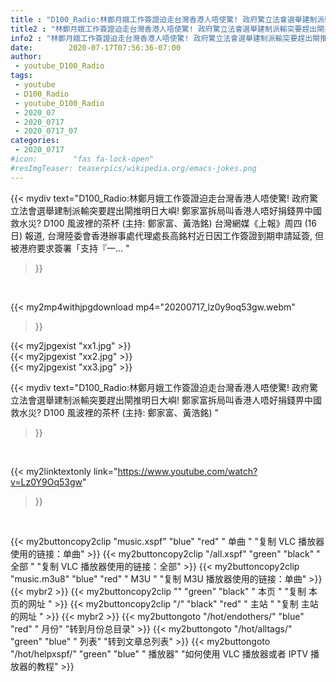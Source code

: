 ```yaml
---
title : "D100_Radio:林鄭月娥工作簽證迫走台灣香港人唔使驚! 政府驚立法會選舉建制派輸突要趕出閘推明日大嶼! 鄭家富拆局叫香港人唔好捐錢畀中國救水災? D100 風波裡的茶杯 (主持: 鄭家富、黃浩銘) "
title2 : "林鄭月娥工作簽證迫走台灣香港人唔使驚! 政府驚立法會選舉建制派輸突要趕出閘推明日大嶼! 鄭家富拆局叫香港人唔好捐錢畀中國救水災? D100 風波裡的茶杯 (主持: 鄭家富、黃浩銘) "
info2 : "林鄭月娥工作簽證迫走台灣香港人唔使驚! 政府驚立法會選舉建制派輸突要趕出閘推明日大嶼! 鄭家富拆局叫香港人唔好捐錢畀中國救水災? D100 風波裡的茶杯 (主持: 鄭家富、黃浩銘) 台灣網媒《上報》周四 (16日) 報道, 台灣陸委會香港辦事處代理處長高銘村近日因工作簽證到期申請延簽, 但被港府要求簽署「支持『一... "
date:        2020-07-17T07:56:36-07:00
author:
 - youtube_D100_Radio
tags:
 - youtube
 - D100_Radio
 - youtube_D100_Radio
 - 2020_07
 - 2020_0717
 - 2020_0717_07
categories:
 - 2020_0717
#icon:        "fas fa-lock-open"
#resImgTeaser: teaserpics/wikipedia.org/emacs-jokes.png
---
```


{{< mydiv text="D100_Radio:林鄭月娥工作簽證迫走台灣香港人唔使驚! 政府驚立法會選舉建制派輸突要趕出閘推明日大嶼! 鄭家富拆局叫香港人唔好捐錢畀中國救水災? D100 風波裡的茶杯 (主持: 鄭家富、黃浩銘) 台灣網媒《上報》周四 (16日) 報道, 台灣陸委會香港辦事處代理處長高銘村近日因工作簽證到期申請延簽, 但被港府要求簽署「支持『一... "
>}}
<br>


{{< my2mp4withjpgdownload mp4="20200717_lz0y9oq53gw.webm"
>}}

{{< my2jpgexist "xx1.jpg" >}}<br>
{{< my2jpgexist "xx2.jpg" >}}<br>
{{< my2jpgexist "xx3.jpg" >}}<br>



{{< mydiv text="D100_Radio:林鄭月娥工作簽證迫走台灣香港人唔使驚! 政府驚立法會選舉建制派輸突要趕出閘推明日大嶼! 鄭家富拆局叫香港人唔好捐錢畀中國救水災? D100 風波裡的茶杯 (主持: 鄭家富、黃浩銘) "
>}}
<br>

{{< my2linktextonly link="https://www.youtube.com/watch?v=Lz0Y9Oq53gw"
>}}


<br>

{{< my2buttoncopy2clip "music.xspf"        "blue"   "red"    " 单曲 "  "复制 VLC 播放器使用的链接：单曲" >}} {{< my2buttoncopy2clip "/all.xspf"         "green"  "black"  " 全部 "  "复制 VLC 播放器使用的链接：全部" >}} {{< my2buttoncopy2clip "music.m3u8"        "blue"   "red"    " M3U  "    "复制 M3U 播放器使用的链接：单曲" >}} {{< mybr2 >}} {{< my2buttoncopy2clip ""                  "green"  "black"  " 本页 "    "复制 本页的网址 " >}} {{< my2buttoncopy2clip "/"                 "black"  "red"    " 主站 "    "复制 主站的网址 " >}} {{< mybr2 >}} {{< my2buttongoto      "/hot/endothers/"   "blue"   "red"    " 月份"   "转到月份总目录" >}} {{< my2buttongoto      "/hot/alltags/"     "green"  "blue"   " 列表"   "转到文章总列表" >}} {{< my2buttongoto      "/hot/helpxspf/"    "green"  "blue"   " 播放器" "如何使用 VLC 播放器或者 IPTV 播放器的教程" >}} 
